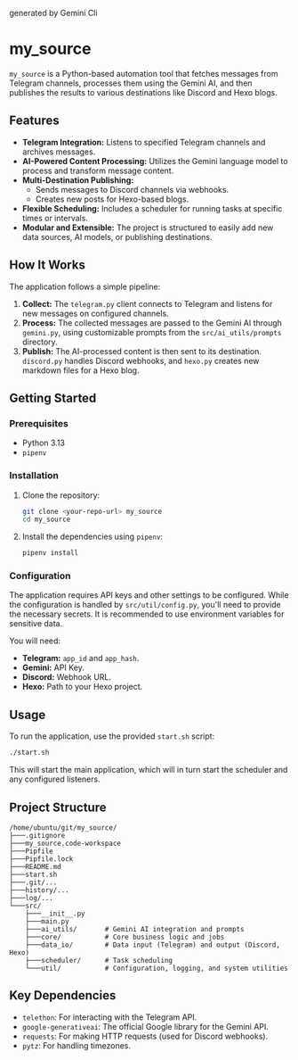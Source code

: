 generated by Gemini Cli

# my_source

`my_source` is a Python-based automation tool that fetches messages from Telegram channels, processes them using the Gemini AI, and then publishes the results to various destinations like Discord and Hexo blogs.

## Features

*   **Telegram Integration:** Listens to specified Telegram channels and archives messages.
*   **AI-Powered Content Processing:** Utilizes the Gemini language model to process and transform message content.
*   **Multi-Destination Publishing:**
    *   Sends messages to Discord channels via webhooks.
    *   Creates new posts for Hexo-based blogs.
*   **Flexible Scheduling:** Includes a scheduler for running tasks at specific times or intervals.
*   **Modular and Extensible:** The project is structured to easily add new data sources, AI models, or publishing destinations.

## How It Works

The application follows a simple pipeline:

1.  **Collect:** The `telegram.py` client connects to Telegram and listens for new messages on configured channels.
2.  **Process:** The collected messages are passed to the Gemini AI through `gemini.py`, using customizable prompts from the `src/ai_utils/prompts` directory.
3.  **Publish:** The AI-processed content is then sent to its destination. `discord.py` handles Discord webhooks, and `hexo.py` creates new markdown files for a Hexo blog.

## Getting Started

### Prerequisites

*   Python 3.13
*   `pipenv`

### Installation

1.  Clone the repository:
    ```bash
    git clone <your-repo-url> my_source
    cd my_source
    ```
2.  Install the dependencies using `pipenv`:
    ```bash
    pipenv install
    ```

### Configuration

The application requires API keys and other settings to be configured. While the configuration is handled by `src/util/config.py`, you'll need to provide the necessary secrets. It is recommended to use environment variables for sensitive data.

You will need:

*   **Telegram:** `app_id` and `app_hash`.
*   **Gemini:** API Key.
*   **Discord:** Webhook URL.
*   **Hexo:** Path to your Hexo project.

## Usage

To run the application, use the provided `start.sh` script:

```bash
./start.sh
```

This will start the main application, which will in turn start the scheduler and any configured listeners.

## Project Structure

```
/home/ubuntu/git/my_source/
├───.gitignore
├───my_source.code-workspace
├───Pipfile
├───Pipfile.lock
├───README.md
├───start.sh
├───.git/...
├───history/...
├───log/...
└───src/
    ├───__init__.py
    ├───main.py
    ├───ai_utils/       # Gemini AI integration and prompts
    ├───core/           # Core business logic and jobs
    ├───data_io/        # Data input (Telegram) and output (Discord, Hexo)
    ├───scheduler/      # Task scheduling
    └───util/           # Configuration, logging, and system utilities
```

## Key Dependencies

*   `telethon`: For interacting with the Telegram API.
*   `google-generativeai`: The official Google library for the Gemini API.
*   `requests`: For making HTTP requests (used for Discord webhooks).
*   `pytz`: For handling timezones.